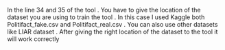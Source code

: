In the line 34 and 35 of the tool . You have to give the location of the dataset you are using to train the tool . In this case I used Kaggle both Politifact_fake.csv and Politifact_real.csv . You can also use other 
datasets like LIAR dataset . After giving the right location of the dataset to the tool it will work correctly

